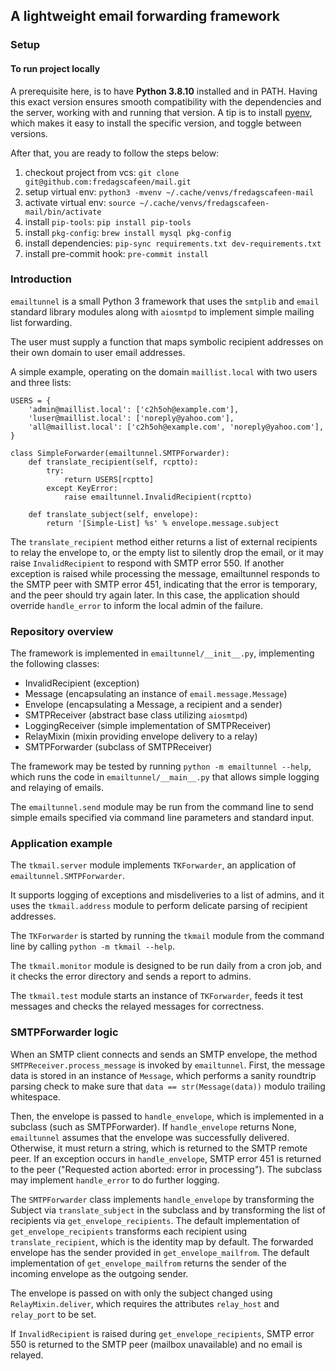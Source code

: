 ## A lightweight email forwarding framework

### Setup

#### To run project locally

A prerequisite here, is to have **Python 3.8.10** installed and in PATH. Having this exact version ensures
smooth compatibility with the dependencies and the server, working with and running that version.
A tip is to install [pyenv](https://github.com/pyenv/pyenv), which makes it easy to install the specific version, and toggle between
versions.

After that, you are ready to follow the steps below:

1. checkout project from vcs: `git clone git@github.com:fredagscafeen/mail.git`
2. setup virtual env: `python3 -mvenv ~/.cache/venvs/fredagscafeen-mail`
3. activate virtual env: `source ~/.cache/venvs/fredagscafeen-mail/bin/activate`
4. install `pip-tools`: `pip install pip-tools`
5. install `pkg-config`: `brew install mysql pkg-config`
5. install dependencies: `pip-sync requirements.txt dev-requirements.txt`
6. install pre-commit hook: `pre-commit install`

### Introduction

`emailtunnel` is a small Python 3 framework that uses the `smtplib` and `email`
standard library modules along with `aiosmtpd` to implement simple mailing
list forwarding.

The user must supply a function that maps symbolic recipient addresses on their
own domain to user email addresses.

A simple example, operating on the domain `maillist.local` with two users
and three lists:

```
USERS = {
    'admin@maillist.local': ['c2h5oh@example.com'],
    'luser@maillist.local': ['noreply@yahoo.com'],
    'all@maillist.local': ['c2h5oh@example.com', 'noreply@yahoo.com'],
}

class SimpleForwarder(emailtunnel.SMTPForwarder):
    def translate_recipient(self, rcptto):
        try:
            return USERS[rcptto]
        except KeyError:
            raise emailtunnel.InvalidRecipient(rcptto)

    def translate_subject(self, envelope):
        return '[Simple-List] %s' % envelope.message.subject
```

The `translate_recipient` method either returns a list of external recipients
to relay the envelope to, or the empty list to silently drop the email,
or it may raise `InvalidRecipient` to respond with SMTP error 550.
If another exception is raised while processing the message,
emailtunnel responds to the SMTP peer with SMTP error 451,
indicating that the error is temporary, and the peer should try again later.
In this case, the application should override `handle_error` to inform the
local admin of the failure.


### Repository overview

The framework is implemented in `emailtunnel/__init__.py`,
implementing the following classes:

* InvalidRecipient (exception)
* Message (encapsulating an instance of `email.message.Message`)
* Envelope (encapsulating a Message, a recipient and a sender)
* SMTPReceiver (abstract base class utilizing `aiosmtpd`)
* LoggingReceiver (simple implementation of SMTPReceiver)
* RelayMixin (mixin providing envelope delivery to a relay)
* SMTPForwarder (subclass of SMTPReceiver)

The framework may be tested by running `python -m emailtunnel --help`,
which runs the code in `emailtunnel/__main__.py`
that allows simple logging and relaying of emails.

The `emailtunnel.send` module may be run from the command line to send simple
emails specified via command line parameters and standard input.


### Application example

The `tkmail.server` module implements `TKForwarder`, an application of
`emailtunnel.SMTPForwarder`.

It supports logging of exceptions and misdeliveries to a list of admins,
and it uses the `tkmail.address` module to perform delicate parsing of
recipient addresses.

The `TKForwarder` is started by running the `tkmail` module from the command
line by calling `python -m tkmail --help`.

The `tkmail.monitor` module is designed to be run daily from a cron job,
and it checks the error directory and sends a report to admins.

The `tkmail.test` module starts an instance of `TKForwarder`,
feeds it test messages and checks the relayed messages for correctness.


### SMTPForwarder logic

When an SMTP client connects and sends an SMTP envelope,
the method `SMTPReceiver.process_message` is invoked by `emailtunnel`.
First, the message data is stored in an instance of `Message`,
which performs a sanity roundtrip parsing check to make sure that
`data == str(Message(data))` modulo trailing whitespace.

Then, the envelope is passed to `handle_envelope`,
which is implemented in a subclass (such as SMTPForwarder).
If `handle_envelope` returns None, `emailtunnel` assumes that the envelope was
successfully delivered.
Otherwise, it must return a string, which is returned to the SMTP remote peer.
If an exception occurs in `handle_envelope`, SMTP error 451 is returned to the
peer ("Requested action aborted: error in processing").
The subclass may implement `handle_error` to do further logging.

The `SMTPForwarder` class implements `handle_envelope`
by transforming the Subject via `translate_subject` in the subclass
and by transforming the list of recipients via `get_envelope_recipients`.
The default implementation of `get_envelope_recipients` transforms each
recipient using `translate_recipient`, which is the identity map by default.
The forwarded envelope has the sender provided in `get_envelope_mailfrom`.
The default implementation of `get_envelope_mailfrom` returns the sender
of the incoming envelope as the outgoing sender.

The envelope is passed on with only the subject changed
using `RelayMixin.deliver`, which requires the attributes
`relay_host` and `relay_port` to be set.

If `InvalidRecipient` is raised during `get_envelope_recipients`, SMTP error
550 is returned to the SMTP peer (mailbox unavailable) and no email is relayed.
